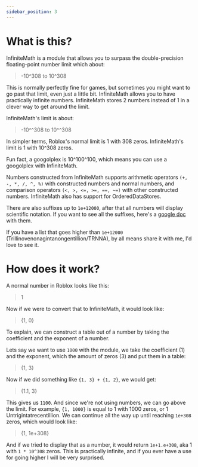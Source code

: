 ```yaml
---
sidebar_position: 3
---
```

# What is this?

InfiniteMath is a module that allows you to surpass the double-precision floating-point number limit which about:

> -10^308 to 10^308

This is normally perfectly fine for games, but sometimes you might want to go past that limit, even just a little bit. InfiniteMath allows you to have practically infinite numbers.
InfiniteMath stores 2 numbers instead of 1 in a clever way to get around the limit.

InfiniteMath's limit is about:

> -10^^308 to 10^^308

In simpler terms, Roblox's normal limit is 1 with 308 zeros. InfiniteMath's limit is 1 with 10^308 zeros.

Fun fact, a googolplex is 10^100^100, which means you can use a googolplex with InfiniteMath.

Numbers constructed from InfiniteMath supports arithmetic operators `(+, -, *, /, ^, %)` with constructed numbers and normal numbers, and comparison operators `(<, >, <=, >=, ==, ~=)` with other constructed numbers. InfiniteMath also has support for OrderedDataStores.

There are also suffixes up to `1e+12000`, after that all numbers will display scientific notation. If you want to see all the suffixes, here's a [google doc](https://docs.google.com/document/d/e/2PACX-1vTB2zhx8PCdu5HpV5kwqmNx8BV9RCv44qZaljlTb0Mm0nkzwMQ2cI6aupxrNktrlylsp-QnbES-XteP/pub) with them.

If you have a list that goes higher than `1e+12000` (Trillinovenonagintanongentillion/TRNNA), by all means share it with me, I'd love to see it.


# How does it work?

A normal number in Roblox looks like this:

> 1

Now if we were to convert that to InfiniteMath, it would look like:

> {1, 0}

To explain, we can construct a table out of a number by taking the coefficient and the exponent of a number.

Lets say we want to use `1000` with the module, we take the coefficient (1) and the exponent, which the amount of zeros (3) and put them in a table:

> {1, 3}

Now if we did something like `{1, 3} + {1, 2}`, we would get:

> {1.1, 3}

This gives us `1100`. And since we're not using numbers, we can go above the limit. For example, `{1, 1000}` is equal to 1 with 1000 zeros, or 1 Untrigintatrecentillion. We can continue all the way up until reaching `1e+308` zeros, which would look like:

> {1, 1e+308}

And if we tried to display that as a number, it would return `1e+1.e+308`, aka 1 with `1 * 10^308` zeros. This is practically infinite, and if you ever have a use for going higher I will be very surprised.
